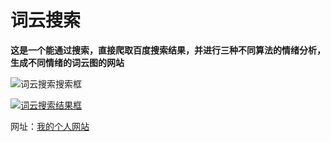 # 词云搜索

**这是一个能通过搜索，直接爬取百度搜索结果，并进行三种不同算法的情绪分析，生成不同情绪的词云图的网站**

![词云搜索搜索框](http://39.99.172.143/img/%E8%AF%8D%E4%BA%91%E6%90%9C%E7%B4%A21.png)

[![词云搜索结果框](http://39.99.172.143/img/%E8%AF%8D%E4%BA%91%E6%90%9C%E7%B4%A23.png)](http://39.99.172.143/img/%E8%AF%8D%E4%BA%91%E6%90%9C%E7%B4%A2.png)

网址：[我的个人网站](https://zhouxinwen.top/)

